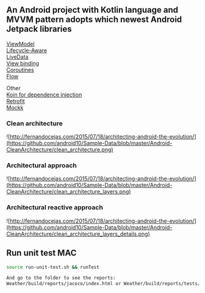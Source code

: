 ## An Android project with Kotlin language and MVVM pattern adopts which newest Android Jetpack libraries
[ViewModel](https://developer.android.com/topic/libraries/architecture/viewmodel)<br/>
[Lifecycle-Aware](https://developer.android.com/topic/libraries/architecture/lifecycle)<br/>
[LiveData](https://developer.android.com/topic/libraries/architecture/livedata)<br/>
[View binding](https://developer.android.com/topic/libraries/view-binding)<br/>
[Coroutines](https://developer.android.com/kotlin/coroutines)<br/>
[Flow](https://developer.android.com/kotlin/flow)<br/>

Other<br/>
[Koin for dependence injection](https://insert-koin.io/)<br/>
[Retrofit](https://square.github.io/retrofit/)<br/>
[Mockk](https://mockk.io)

### Clean architecture
![http://fernandocejas.com/2015/07/18/architecting-android-the-evolution/](https://github.com/android10/Sample-Data/blob/master/Android-CleanArchitecture/clean_architecture.png)

 ### Architectural approach
![http://fernandocejas.com/2015/07/18/architecting-android-the-evolution/](https://github.com/android10/Sample-Data/blob/master/Android-CleanArchitecture/clean_architecture_layers.png)

 ### Architectural reactive approach
![http://fernandocejas.com/2015/07/18/architecting-android-the-evolution/](https://github.com/android10/Sample-Data/blob/master/Android-CleanArchitecture/clean_architecture_layers_details.png)

## Run unit test MAC
```sh
source run-unit-test.sh && runTest

And go to the folder to see the reports:
Weather/build/reports/jacoco/index.html or Weather/build/reports/tests/test/index.html
```
